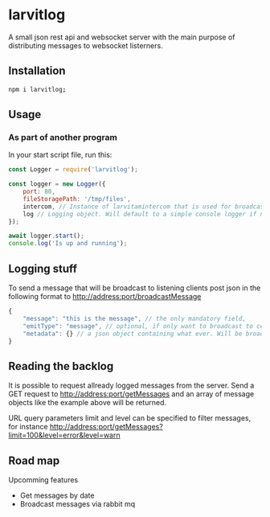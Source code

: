 # larvitlog
A small json rest api and websocket server with the main purpose of distributing messages to websocket listerners.

## Installation

```bash
npm i larvitlog;
```

## Usage

### As part of another program
In your start script file, run this:

```javascript
const Logger = require('larvitlog');

const logger = new Logger({
	port: 80,
	fileStoragePath: '/tmp/files',
	intercom, // Instance of larvitamintercom that is used for broadcasting of log messages
	log // Logging object. Will default to a simple console logger if not provided
});

await logger.start();
console.log('Is up and running');
```

## Logging stuff
To send a message that will be broadcast to listening clients post json in the following format to [http://address:port/broadcastMessage]()

```javascript
{
	"message": "this is the message", // the only mandatory field,
	"emitType": "message", // optional, if only want to broadcast to certain listeners. Will default to "message" if left out
	"metadata": {} // a json object containing what ever. Will be broadcast to clienents.
}
```

## Reading the backlog
It is possible to request allready logged messages from the server. Send a GET request to [http://address:port/getMessages]() and an array of message objects like the example above will be returned.

URL query parameters limit and level can be specified to filter messages, for instance [http://address:port/getMessages?limit=100&level=error&level=warn]()

## Road map
Upcomming features

* Get messages by date
* Broadcast messages via rabbit mq